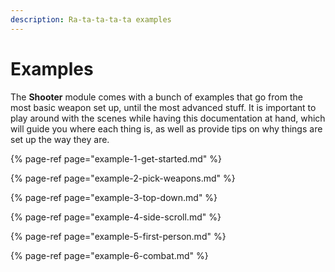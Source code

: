 ```yaml
---
description: Ra-ta-ta-ta-ta examples
---
```


# Examples

The **Shooter** module comes with a bunch of examples that go from the most basic weapon set up, until the most advanced stuff. It is important to play around with the scenes while having this documentation at hand, which will guide you where each thing is, as well as provide tips on why things are set up the way they are.

{% page-ref page="example-1-get-started.md" %}

{% page-ref page="example-2-pick-weapons.md" %}

{% page-ref page="example-3-top-down.md" %}

{% page-ref page="example-4-side-scroll.md" %}

{% page-ref page="example-5-first-person.md" %}

{% page-ref page="example-6-combat.md" %}




